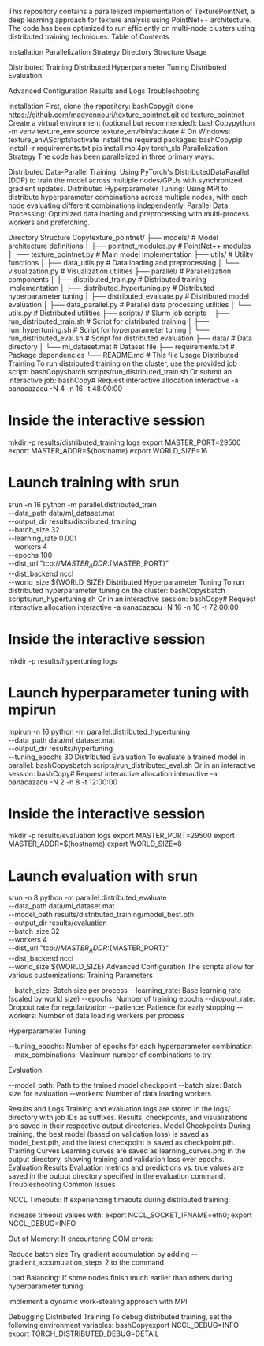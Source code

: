 This repository contains a parallelized implementation of TexturePointNet, a deep learning approach for texture analysis using PointNet++ architecture. The code has been optimized to run efficiently on multi-node clusters using distributed training techniques.
Table of Contents

Installation
Parallelization Strategy
Directory Structure
Usage

Distributed Training
Distributed Hyperparameter Tuning
Distributed Evaluation


Advanced Configuration
Results and Logs
Troubleshooting

Installation
First, clone the repository:
bashCopygit clone https://github.com/madyennouri/texture_pointnet.git
cd texture_pointnet
Create a virtual environment (optional but recommended):
bashCopypython -m venv texture_env
source texture_env/bin/activate  # On Windows: texture_env\Scripts\activate
Install the required packages:
bashCopypip install -r requirements.txt
pip install mpi4py torch_xla
Parallelization Strategy
The code has been parallelized in three primary ways:

Distributed Data-Parallel Training: Using PyTorch's DistributedDataParallel (DDP) to train the model across multiple nodes/GPUs with synchronized gradient updates.
Distributed Hyperparameter Tuning: Using MPI to distribute hyperparameter combinations across multiple nodes, with each node evaluating different combinations independently.
Parallel Data Processing: Optimized data loading and preprocessing with multi-process workers and prefetching.

Directory Structure
Copytexture_pointnet/
├── models/                     # Model architecture definitions
│   ├── pointnet_modules.py     # PointNet++ modules
│   └── texture_pointnet.py     # Main model implementation
├── utils/                      # Utility functions
│   ├── data_utils.py           # Data loading and preprocessing
│   └── visualization.py        # Visualization utilities
├── parallel/                   # Parallelization components
│   ├── distributed_train.py    # Distributed training implementation
│   ├── distributed_hypertuning.py # Distributed hyperparameter tuning
│   ├── distributed_evaluate.py # Distributed model evaluation
│   ├── data_parallel.py        # Parallel data processing utilities
│   └── utils.py                # Distributed utilities
├── scripts/                    # Slurm job scripts
│   ├── run_distributed_train.sh # Script for distributed training
│   ├── run_hypertuning.sh      # Script for hyperparameter tuning
│   └── run_distributed_eval.sh # Script for distributed evaluation
├── data/                       # Data directory
│   └── ml_dataset.mat          # Dataset file
├── requirements.txt            # Package dependencies
└── README.md                   # This file
Usage
Distributed Training
To run distributed training on the cluster, use the provided job script:
bashCopysbatch scripts/run_distributed_train.sh
Or submit an interactive job:
bashCopy# Request interactive allocation
interactive -a oanacazacu -N 4 -n 16 -t 48:00:00

# Inside the interactive session
mkdir -p results/distributed_training logs
export MASTER_PORT=29500
export MASTER_ADDR=$(hostname)
export WORLD_SIZE=16

# Launch training with srun
srun -n 16 python -m parallel.distributed_train \
    --data_path data/ml_dataset.mat \
    --output_dir results/distributed_training \
    --batch_size 32 \
    --learning_rate 0.001 \
    --workers 4 \
    --epochs 100 \
    --dist_url "tcp://${MASTER_ADDR}:${MASTER_PORT}" \
    --dist_backend nccl \
    --world_size ${WORLD_SIZE}
Distributed Hyperparameter Tuning
To run distributed hyperparameter tuning on the cluster:
bashCopysbatch scripts/run_hypertuning.sh
Or in an interactive session:
bashCopy# Request interactive allocation
interactive -a oanacazacu -N 16 -n 16 -t 72:00:00

# Inside the interactive session
mkdir -p results/hypertuning logs

# Launch hyperparameter tuning with mpirun
mpirun -n 16 python -m parallel.distributed_hypertuning \
    --data_path data/ml_dataset.mat \
    --output_dir results/hypertuning \
    --tuning_epochs 30
Distributed Evaluation
To evaluate a trained model in parallel:
bashCopysbatch scripts/run_distributed_eval.sh
Or in an interactive session:
bashCopy# Request interactive allocation
interactive -a oanacazacu -N 2 -n 8 -t 12:00:00

# Inside the interactive session
mkdir -p results/evaluation logs
export MASTER_PORT=29500
export MASTER_ADDR=$(hostname)
export WORLD_SIZE=8

# Launch evaluation with srun
srun -n 8 python -m parallel.distributed_evaluate \
    --data_path data/ml_dataset.mat \
    --model_path results/distributed_training/model_best.pth \
    --output_dir results/evaluation \
    --batch_size 32 \
    --workers 4 \
    --dist_url "tcp://${MASTER_ADDR}:${MASTER_PORT}" \
    --dist_backend nccl \
    --world_size ${WORLD_SIZE}
Advanced Configuration
The scripts allow for various customizations:
Training Parameters

--batch_size: Batch size per process
--learning_rate: Base learning rate (scaled by world size)
--epochs: Number of training epochs
--dropout_rate: Dropout rate for regularization
--patience: Patience for early stopping
--workers: Number of data loading workers per process

Hyperparameter Tuning

--tuning_epochs: Number of epochs for each hyperparameter combination
--max_combinations: Maximum number of combinations to try

Evaluation

--model_path: Path to the trained model checkpoint
--batch_size: Batch size for evaluation
--workers: Number of data loading workers

Results and Logs
Training and evaluation logs are stored in the logs/ directory with job IDs as suffixes. Results, checkpoints, and visualizations are saved in their respective output directories.
Model Checkpoints
During training, the best model (based on validation loss) is saved as model_best.pth, and the latest checkpoint is saved as checkpoint.pth.
Training Curves
Learning curves are saved as learning_curves.png in the output directory, showing training and validation loss over epochs.
Evaluation Results
Evaluation metrics and predictions vs. true values are saved in the output directory specified in the evaluation command.
Troubleshooting
Common Issues

NCCL Timeouts: If experiencing timeouts during distributed training:

Increase timeout values with: export NCCL_SOCKET_IFNAME=eth0; export NCCL_DEBUG=INFO


Out of Memory: If encountering OOM errors:

Reduce batch size
Try gradient accumulation by adding --gradient_accumulation_steps 2 to the command


Load Balancing: If some nodes finish much earlier than others during hyperparameter tuning:

Implement a dynamic work-stealing approach with MPI



Debugging Distributed Training
To debug distributed training, set the following environment variables:
bashCopyexport NCCL_DEBUG=INFO
export TORCH_DISTRIBUTED_DEBUG=DETAIL
